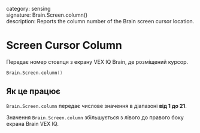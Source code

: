 category: sensing  
signature: Brain.Screen.column()  
description: Reports the column number of the Brain screen cursor location.

# Screen Cursor Column

Передає номер стовпця з екрану VEX IQ Brain, де розміщений курсор.

```cpp
Brain.Screen.column()
```

## Як це працює

`Brain.Screen.column` передає числове значення в діапазоні **від 1 до 21**.

Значення `Brain.Screen.column` збільшується з лівого до правого боку екрана Brain VEX IQ.

<advanced>
</advanced>